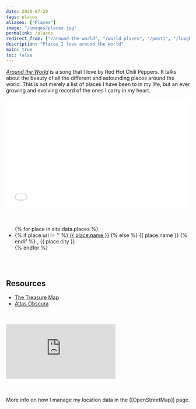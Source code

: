 ```yaml
---
date: 2020-07-20
tags: places
aliases: ["Places"]
image: "/images/places.jpg"
permalink: /places
redirect_from: ["/around-the-world", "/world-places", "/posti", "/luoghi"]
description: "Places I love around the world"
main: true
toc: false
---
```

<cite><a href="https://youtube.com/watch?v=a9eNQZbjpJk"  target="_blank" title="Red Hot Chili Peppers - Around The World">Around the World</a></cite> is a song that I love by Red Hot Chili Peppers. It talks about the beauty of all the different and astounding places around the world. This is not merely a list of places I have been to in my life, but an ever growing and evolving record of the ones I carry in my heart.

<div class="embed-container"><iframe width="100%" height="300px" frameborder="0" allowfullscreen src="//umap.openstreetmap.fr/en/map/favorites_593427?scaleControl=false&miniMap=false&scrollWheelZoom=false&zoomControl=true&allowEdit=false&moreControl=true&searchControl=null&tilelayersControl=null&embedControl=null&datalayersControl=true&onLoadPanel=undefined&captionBar=false"></iframe></div>

<br />
<br />

<ul>
	{% for place in site.data.places %}
		<li>
			{% if place.url != '' %}
				<a href="{{ place.url }}" target="_blank" title="{{ place.name }}">{{ place.name }}</a>
			{% else %}
				{{ place.name }}
			{% endif %}
			, {{ place.city }}
		</li>
	{% endfor %}
</ul>

<br>
<br>

## Resources

- [The Treasure Map](https://the-treasure-map.herokuapp.com "The Treasure Map")
- [Atlas Obscura](https://www.atlasobscura.com "Atlas Obscura")

<br />
<br />

<div class="embed-container"><iframe src="https://www.youtube-nocookie.com/embed/a9eNQZbjpJk" frameborder="0" allow="accelerometer; autoplay; clipboard-write; encrypted-media; gyroscope; picture-in-picture" allowfullscreen></iframe></div>

<br>
<br>

More info on how I manage my location data in the [[OpenStreetMap]] page.